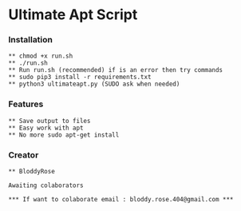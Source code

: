 # Ultimate Apt Script 

### Installation 
    ** chmod +x run.sh
    ** ./run.sh
    ** Run run.sh (recommended) if is an error then try commands  
    ** sudo pip3 install -r requirements.txt 
    ** python3 ultimateapt.py (SUDO ask when needed)


### Features 
    ** Save output to files 
    ** Easy work with apt 
    ** No more sudo apt-get install 


### Creator
    ** BloddyRose

    Awaiting colaborators

    *** If want to colaborate email : bloddy.rose.404@gmail.com ***